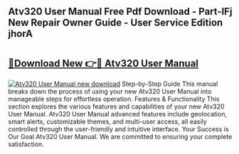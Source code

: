 ## Atv320 User Manual Free Pdf Download - Part-IFj New Repair Owner Guide - User Service Edition jhorA

# <h2><a href="http://cf15427.oget.top/?id=Atv320+User+Manual">🔗Download New 👉🔴 Atv320 User Manual</a></h2>

[![Atv320 User Manual new download](https://i.imgur.com/5g1atiW.png)](http://cf15427.oget.top/?id=Atv320+User+Manual)
Step-by-Step Guide This manual breaks down the process of using your new Atv320 User Manual into manageable steps for effortless operation. Features & Functionality This section explores the various features and capabilities of your new Atv320 User Manual. Atv320 User Manual advanced features include geolocation, smart alerts, customizable themes, and multi-user access, all easily controlled through the user-friendly and intuitive interface. Your Success is Our Goal Atv320 User Manual. We are committed to ensuring your complete satisfaction.
